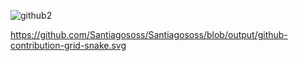 
 ![github2](https://user-images.githubusercontent.com/70164638/111085221-25257d80-84f5-11eb-9cb3-e65e8d9f218b.gif)
  

https://github.com/Santiagososs/Santiagososs/blob/output/github-contribution-grid-snake.svg
